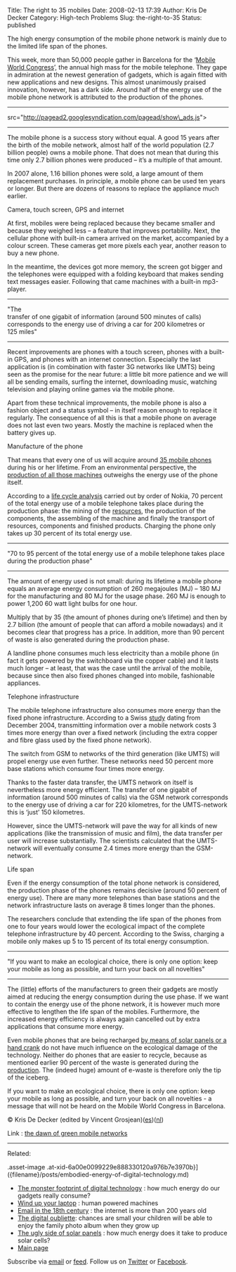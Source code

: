 Title: The right to 35 mobiles
Date: 2008-02-13 17:39
Author: Kris De Decker
Category: High-tech Problems
Slug: the-right-to-35
Status: published


The high energy consumption of the mobile phone network is mainly due to
the limited life span of the phones.

This week, more than 50,000 people gather in Barcelona for the ‘[Mobile
World Congress](http://www.mobileworldcongress.com/)’, the annual high
mass for the mobile telephone. They gape in admiration at the newest
generation of gadgets, which is again fitted with new applications and
new designs. This almost unanimously praised innovation, however, has a
dark side. Around half of the energy use of the mobile phone network is
attributed to the production of the phones.

  
----------------------------------------------------------------------------------------------------------------------------------------------  

  

src="http://pagead2.googlesyndication.com/pagead/show\_ads.js"&gt;  

  
----------------------------------------------------------------------------------------------------------------------------------------------

The mobile phone is a success story without equal. A good 15 years after
the birth of the mobile network, almost half of the world population
(2.7 billion people) owns a mobile phone. That does not mean that during
this time only 2.7 billion phones were produced – it’s a multiple of
that amount.

In 2007 alone, 1.16 billion phones were sold, a large amount of them
replacement purchases. In principle, a mobile phone can be used ten
years or longer. But there are dozens of reasons to replace the
appliance much earlier.  
  
Camera, touch screen, GPS and internet

At first, mobiles were being replaced because they became smaller and
because they weighed less – a feature that improves portability. Next,
the cellular phone with built-in camera arrived on the market,
accompanied by a colour screen. These cameras get more pixels each year,
another reason to buy a new phone.

In the meantime, the devices got more memory, the screen got bigger and
the telephones were equipped with a folding keyboard that makes sending
text messages easier. Following that came machines with a built-in
mp3-player.

----------------------------------------------------------------------------------------------------------------------------------------------

<div>

"The  
transfer of one gigabit of information (around 500 minutes of calls)  
corresponds to the energy use of driving a car for 200 kilometres or  
125 miles"

</div>

----------------------------------------------------------------------------------------------------------------------------------------------

Recent improvements are phones with a touch screen, phones with a
built-in GPS, and phones with an internet connection. Especially the
last application is (in combination with faster 3G networks like UMTS)
being seen as the promise for the near future: a little bit more
patience and we will all be sending emails, surfing the internet,
downloading music, watching television and playing online games via the
mobile phone.

Apart from these technical improvements, the mobile phone is also a
fashion object and a status symbol – in itself reason enough to replace
it regularly. The consequence of all this is that a mobile phone on
average does not last even two years. Mostly the machine is replaced
when the battery gives up.

Manufacture of the phone  

That means that every one of us will acquire around [35 mobile
phones](http://www.weeeman.org/html/impact/facts.html) during his or her
lifetime. From an environmental perspective, the [production of all
those
machines]({filename}/posts/embodied-energy-of-digital-technology.md)
outweighs the energy use of the phone itself.

According to a [life cycle
analysis](http://www.weeeman.org/html/what/lifecycle_case.html) carried
out by order of Nokia, 70 percent of the total energy use of a mobile
telephone takes place during the production phase: the mining of the
[resources](http://www.notechmagazine.com/resources/), the production of
the components, the assembling of the machine and finally the transport
of resources, components and finished products. Charging the phone only
takes up 30 percent of its total energy use.

----------------------------------------------------------------------------------------------------------------------------------------------

<div>

"70 to 95 percent of the total energy use of a mobile telephone takes
place during the production phase"

</div>

----------------------------------------------------------------------------------------------------------------------------------------------

  

The amount of energy used is not small: during its lifetime a mobile
phone equals an average energy consumption of 260 megajoules (MJ) – 180
MJ for the manufacturing and 80 MJ for the usage phase. 260 MJ is enough
to power 1,200 60 watt light bulbs for one hour.

Multiply that by 35 (the amount of phones during one’s lifetime) and
then by 2.7 billion (the amount of people that can afford a mobile
nowadays) and it becomes clear that progress has a price. In addition,
more than 90 percent of waste is also generated during the production
phase.

A landline phone consumes much less electricity than a mobile phone (in
fact it gets powered by the switchboard via the copper cable) and it
lasts much longer – at least, that was the case until the arrival of the
mobile, because since then also fixed phones changed into mobile,
fashionable appliances.

Telephone infrastructure  

The mobile telephone infrastructure also consumes more energy than the
fixed phone infrastructure. According to a Swiss
[study](http://www.esu-services.ch/download/faist-2005-umts.pdf) dating
from December 2004, transmitting information over a mobile network costs
3 times more energy than over a fixed network (including the extra
copper and fibre glass used by the fixed phone network).

The switch from GSM to networks of the third generation (like UMTS) will
propel energy use even further. These networks need 50 percent more base
stations which consume four times more energy.

Thanks to the faster data transfer, the UMTS network on itself is
nevertheless more energy efficient. The transfer of one gigabit of
information (around 500 minutes of calls) via the GSM network
corresponds to the energy use of driving a car for 220 kilometres, for
the UMTS-network this is ‘just’ 150 kilometres.

However, since the UMTS-network will pave the way for all kinds of new
applications (like the transmission of music and film), the data
transfer per user will increase substantially. The scientists calculated
that the UMTS-network will eventually consume 2.4 times more energy than
the GSM-network.

Life span  

Even if the energy consumption of the total phone network is considered,
the production phase of the phones remains decisive (around 50 percent
of energy use). There are many more telephones than base stations and
the network infrastructure lasts on average 8 times longer than the
phones.

The researchers conclude that extending the life span of the phones from
one to four years would lower the ecological impact of the complete
telephone infrastructure by 40 percent. According to the Swiss, charging
a mobile only makes up 5 to 15 percent of its total energy consumption.

----------------------------------------------------------------------------------------------------------------------------------------------

<div>

"If you want to make an ecological choice, there is only one option:
keep your mobile as long as possible, and turn your back on all
novelties"

</div>

----------------------------------------------------------------------------------------------------------------------------------------------

  

The (little) efforts of the manufacturers to green their gadgets are
mostly aimed at reducing the energy consumption during the use phase. If
we want to contain the energy use of the phone network, it is however
much more effective to lengthen the life span of the mobiles.
Furthermore, the increased energy efficiency is always again cancelled
out by extra applications that consume more energy.

Even mobile phones that are being recharged [by means of solar panels or
a hand
crank]({filename}/posts/wind-up-your-la.md) do
not have much influence on the ecological damage of the technology.
Neither do phones that are easier to recycle, because as mentioned
earlier 90 percent of the waste is generated during the
[production]({filename}/posts/embodied-energy-of-digital-technology.md).
The (indeed huge) amount of e-waste is therefore only the tip of the
iceberg.

If you want to make an ecological choice, there is only one option: keep
your mobile as long as possible, and turn your back on all novelties - a
message that will not be heard on the Mobile World Congress in
Barcelona.

© Kris De Decker (edited by Vincent
Grosjean)([es](http://www.es.lowtechmagazine.com/2008/03/tenemos-derecho.html))([nl](http://www.lowtechmagazine.be/2008/02/de-ecologische.html))

Link : [the dawn of green mobile
networks](http://www.spiegel.de/international/business/0,1518,536757,00.html)

----------------------------------------------------------------------------------------------------------------------------------------------

Related:


.asset-image
.at-xid-6a00e0099229e888330120a976b7e3970b}]({filename}/posts/embodied-energy-of-digital-technology.md)  

-   [The monster footprint of digital
    technology]({filename}/posts/embodied-energy-of-digital-technology.md)
    : how much energy do our gadgets really consume?
-   [Wind up your
    laptop]({filename}/posts/wind-up-your-la.md)
    : human powered machines  
-   [Email in the 18th
    century]({filename}/posts/email-in-the-18.md)
    : the internet is more than 200 years old
-   [The digital
    oubliette]({filename}/posts/the-digital-d-1.md):
    chances are small your children will be able to enjoy the family
    photo album when they grow up
-   [The ugly side of solar
    panels]({filename}/posts/the-ugly-side-o.md)
    : how much energy does it take to produce solar cells?
-   [Main page](http://www.lowtechmagazine.com/)  

Subscribe via
[email](http://www.feedburner.com/fb/a/emailverifySubmit?feedId=1685209&loc=en_US)
or
[feed](http://feeds2.feedburner.com/typepad/krisdedecker/lowtechmagazineenglish).
Follow us on [Twitter](http://twitter.com/lowtechmagazine) or
[Facebook](http://www.facebook.com/group.php?gid=202749795069).

  

  

